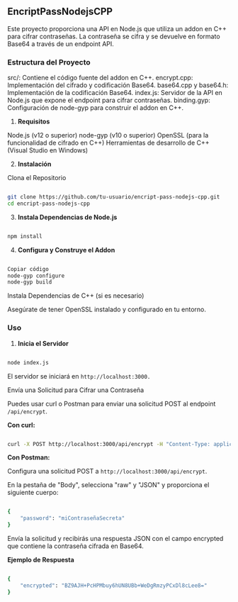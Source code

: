 ## EncriptPassNodejsCPP

Este proyecto proporciona una API en Node.js que utiliza un addon en C++ para cifrar contraseñas. La contraseña se cifra y se devuelve en formato Base64 a través de un endpoint API.

### Estructura del Proyecto

src/: Contiene el código fuente del addon en C++.
encrypt.cpp: Implementación del cifrado y codificación Base64.
base64.cpp y base64.h: Implementación de la codificación Base64.
index.js: Servidor de la API en Node.js que expone el endpoint para cifrar contraseñas.
binding.gyp: Configuración de node-gyp para construir el addon en C++.

1. **Requisitos**

Node.js (v12 o superior)
node-gyp (v10 o superior)
OpenSSL (para la funcionalidad de cifrado en C++)
Herramientas de desarrollo de C++ (Visual Studio en Windows)

2. **Instalación**

Clona el Repositorio

```bash

git clone https://github.com/tu-usuario/encript-pass-nodejs-cpp.git
cd encript-pass-nodejs-cpp

```

3. **Instala Dependencias de Node.js**

```bash

npm install

```

4. **Configura y Construye el Addon**

```bash

Copiar código
node-gyp configure
node-gyp build

```

Instala Dependencias de C++ (si es necesario)

Asegúrate de tener OpenSSL instalado y configurado en tu entorno.

### Uso

1. **Inicia el Servidor**

```bash

node index.js

```

El servidor se iniciará en `http://localhost:3000.`

Envía una Solicitud para Cifrar una Contraseña

Puedes usar curl o Postman para enviar una solicitud POST al endpoint `/api/encrypt`.

**Con curl:**

```bash

curl -X POST http://localhost:3000/api/encrypt -H "Content-Type: application/json" -d '{"password":"miContraseñaSecreta"}'

```

**Con Postman:**

Configura una solicitud POST a `http://localhost:3000/api/encrypt`.

En la pestaña de "Body", selecciona "raw" y "JSON" y proporciona el siguiente cuerpo:

```bash

{
    "password": "miContraseñaSecreta"
}

```

Envía la solicitud y recibirás una respuesta JSON con el campo encrypted que contiene la contraseña cifrada en Base64.

**Ejemplo de Respuesta**

```bash

{
    "encrypted": "BZ9AJH+PcHPMbuy6hUN8UBb+WeDgRmzyPCxDl8cLee8="
}

```
